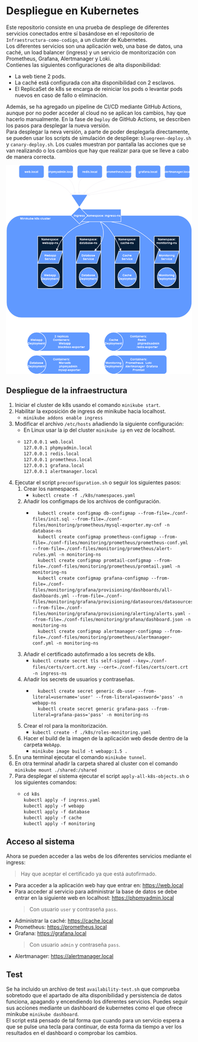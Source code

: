 # Despliegue en Kubernetes
Este repositorio consiste en una prueba de despliege de diferentes servicios conectados entre sí basándose en el repositorio de `Infraestructura-como-codigo`, a un cluster de Kubernetes.<br>
Los diferentes servicios son una aplicación web, una base de datos, una caché, un load balancer (ingress) y un servicio de monitorización con Prometheus, Grafana, Alertmanager y Loki.<br>
Contienes las siguientes configuraciones de alta disponibilidad:
* La web tiene 2 pods.
* La caché está configurada con alta disponibilidad con 2 esclavos.
* El ReplicaSet de k8s se encarga de reiniciar los pods o levantar pods nuevos en caso de fallo o eliminación.

Además, se ha agregado un pipeline de CI/CD mediante GitHub Actions, aunque por no poder acceder al cloud no se aplican los cambios, hay que hacerlo manualmente. En la fase de `Deploy` de GitHub Actions, se describen los pasos para desplegar la nueva versión.<br>
Para desplegar la neva versión, a parte de poder desplegarla directamente, se pueden usar los scripts de simulación de despliege: `bluegreen-deploy.sh` y `canary-deploy.sh`. Los cuales muestran por pantalla las acciones que se van realizando o los cambios que hay que realizar para que se lleve a cabo de manera correcta.

![infraestructura-k8s.png](infraestructura-k8s.png)

## Despliegue de la infraestructura
1. Iniciar el cluster de k8s usando el comando `minikube start`.
2. Habilitar la exposición de ingress de minikube hacia localhost.
   - `minikube addons enable ingress`
3. Modificar el archivo `/etc/hosts` añadiendo la siguiente configuración:
   - En Linux usar la ip del cluster `minikube ip` en vez de localhost.
   - ```
     127.0.0.1 web.local
     127.0.0.1 phpmyadmin.local
     127.0.0.1 redis.local
     127.0.0.1 prometheus.local
     127.0.0.1 grafana.local
     127.0.0.1 alertmanager.local
     ```
4. Ejecutar el script `preconfiguration.sh` o seguir los siguientes pasos:
   1. Crear los namespaces.
       - `kubectl create -f ./k8s/namespaces.yaml`
   2. Añadir los configmaps de los archivos de configuración.
       - ```
           kubectl create configmap db-configmap --from-file=./conf-files/init.sql --from-file=./conf-files/monitoring/prometheus/mysql-exporter.my-cnf -n database-ns
           kubectl create configmap prometheus-configmap --from-file=./conf-files/monitoring/prometheus/prometheus-conf.yml --from-file=./conf-files/monitoring/prometheus/alert-rules.yml -n monitoring-ns
           kubectl create configmap promtail-configmap --from-file=./conf-files/monitoring/prometheus/promtail.yaml -n monitoring-ns
           kubectl create configmap grafana-configmap --from-file=./conf-files/monitoring/grafana/provisioning/dashboards/all-dashboards.yml --from-file=./conf-files/monitoring/grafana/provisioning/datasources/datasources.yaml --from-file=./conf-files/monitoring/grafana/provisioning/alerting/alerts.yaml --from-file=./conf-files/monitoring/grafana/dashboard.json -n monitoring-ns
           kubectl create configmap alertmanager-configmap --from-file=./conf-files/monitoring/prometheus/alertmanager-conf.yml -n monitoring-ns
           ```
   3. Añadir el certificado autofirmado a los secrets de k8s.
       - `kubectl create secret tls self-signed --key=./conf-files/certs/cert.crt.key --cert=./conf-files/certs/cert.crt -n ingress-ns`
   4. Añadir los secrets de usuarios y contraseñas.
       - ```
           kubectl create secret generic db-user --from-literal=username='user' --from-literal=password='pass' -n webapp-ns
           kubectl create secret generic grafana-pass --from-literal=grafana-pass='pass' -n monitoring-ns
         ```
   5. Crear el rol para la monitorización.
       - `kubectl create -f ./k8s/roles-monitoring.yaml`
   6. Hacer el build de la imagen de la aplicación web desde dentro de la carpeta `WebApp`.
       - `minikube image build -t webapp:1.5 .`
5. En una terminal ejecutar el comando `minikube tunnel`.
6. En otra terminal añadir la carpeta shared al cluster con el comando `minikube mount ./shared:/shared`
7. Para desplegar el sistema ejecutar el script `apply-all-k8s-objects.sh` o los siguientes comandos:
   - ```
     cd k8s
     kubectl apply -f ingress.yaml
     kubectl apply -f webapp
     kubectl apply -f database
     kubectl apply -f cache
     kubectl apply -f monitoring
     ```
## Acceso al sistema
Ahora se pueden acceder a las webs de los diferentes servicios mediante el ingress:
> Hay que aceptar el certificado ya que está autofirmado.
* Para acceder a la aplicación web hay que entrar en: https://web.local
* Para acceder al servicio para administrar la base de datos se debe entrar en la siguiente web en localhost: https://phpmyadmin.local
    > Con usuario `user` y contraseña `pass`.
* Administrar la caché: https://cache.local
* Prometheus: https://prometheus.local
* Grafana: https://grafana.local
    > Con usuario `admin` y contraseña `pass`.
* Alertmanager: https://alertmanager.local

## Test
Se ha incluido un archivo de test `availability-test.sh` que comprueba sobretodo que el apartado de alta disponibilidad y persistencia de datos funciona, apagando y encendiendo los diferentes servicios. Puedes seguir sus acciones mediante un dashboard de kubernetes como el que ofrece minikube `minikube dashboard`.<br>
El script está pensado de tal forma que cuando para un servicio espera a que se pulse una tecla para continuar, de esta forma da tiempo a ver los resultados en el dashboard o comprobar los cambios.